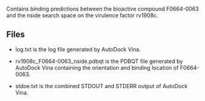 Contains binding predictions between the bioactive compound F0664-0063 and the nside search space on the virulence factor rv1908c.

## Files

- log.txt is the log file generated by AutoDock Vina.

- rv1908c_F0664-0063_nside.pdbqt is the PDBQT file generated by AutoDock Vina containing the orientation and binding location of F0664-0063.

- stdoe.txt is the combined STDOUT and STDERR output of AutoDock Vina.

